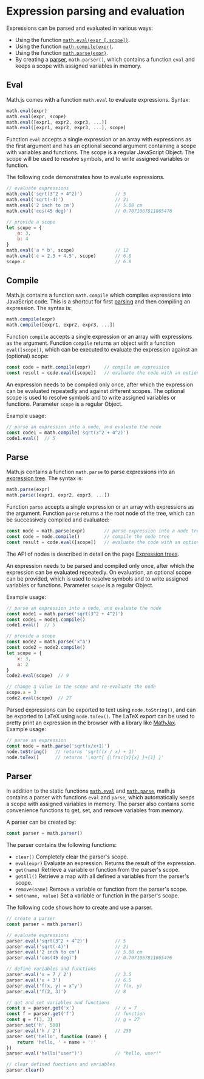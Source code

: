# Expression parsing and evaluation

Expressions can be parsed and evaluated in various ways:

- Using the function [`math.eval(expr [,scope])`](#eval).
- Using the function [`math.compile(expr)`](#compile).
- Using the function [`math.parse(expr)`](#parse).
- By creating a [parser](#parser), `math.parser()`, which contains a function
  `eval` and keeps a scope with assigned variables in memory.


## Eval

Math.js comes with a function `math.eval` to evaluate expressions. Syntax:

```js
math.eval(expr)
math.eval(expr, scope)
math.eval([expr1, expr2, expr3, ...])
math.eval([expr1, expr2, expr3, ...], scope)
```

Function `eval` accepts a single expression or an array with
expressions as the first argument and has an optional second argument
containing a scope with variables and functions. The scope is a regular
JavaScript Object. The scope will be used to resolve symbols, and to write
assigned variables or function.

The following code demonstrates how to evaluate expressions.

```js
// evaluate expressions
math.eval('sqrt(3^2 + 4^2)')            // 5
math.eval('sqrt(-4)')                   // 2i
math.eval('2 inch to cm')               // 5.08 cm
math.eval('cos(45 deg)')                // 0.7071067811865476

// provide a scope
let scope = {
    a: 3,
    b: 4
}
math.eval('a * b', scope)               // 12
math.eval('c = 2.3 + 4.5', scope)       // 6.8
scope.c                                 // 6.8
```


## Compile

Math.js contains a function `math.compile` which compiles expressions
into JavaScript code. This is a shortcut for first [parsing](#parse) and then
compiling an expression. The syntax is:

```js
math.compile(expr)
math.compile([expr1, expr2, expr3, ...])
```

Function `compile` accepts a single expression or an array with
expressions as the argument. Function `compile` returns an object with a function
`eval([scope])`, which can be executed to evaluate the expression against an
(optional) scope:

```js
const code = math.compile(expr)     // compile an expression
const result = code.eval([scope])   // evaluate the code with an optional scope
```

An expression needs to be compiled only once, after which the
expression can be evaluated repeatedly and against different scopes.
The optional scope is used to resolve symbols and to write assigned
variables or functions. Parameter `scope` is a regular Object.

Example usage:

```js
// parse an expression into a node, and evaluate the node
const code1 = math.compile('sqrt(3^2 + 4^2)')
code1.eval()  // 5
```


## Parse

Math.js contains a function `math.parse` to parse expressions into an
[expression tree](expression_trees.md). The syntax is:

```js
math.parse(expr)
math.parse([expr1, expr2, expr3, ...])
```

Function `parse` accepts a single expression or an array with
expressions as the argument. Function `parse` returns a the root node of the tree,
which can be successively compiled and evaluated:

```js
const node = math.parse(expr)       // parse expression into a node tree
const code = node.compile()         // compile the node tree
const result = code.eval([scope])   // evaluate the code with an optional scope
```

The API of nodes is described in detail on the page
[Expression trees](expression_trees.md).

An expression needs to be parsed and compiled only once, after which the
expression can be evaluated repeatedly. On evaluation, an optional scope
can be provided, which is used to resolve symbols and to write assigned
variables or functions. Parameter `scope` is a regular Object.

Example usage:

```js
// parse an expression into a node, and evaluate the node
const node1 = math.parse('sqrt(3^2 + 4^2)')
const code1 = node1.compile()
code1.eval()  // 5

// provide a scope
const node2 = math.parse('x^a')
const code2 = node2.compile()
let scope = {
    x: 3,
    a: 2
}
code2.eval(scope)  // 9

// change a value in the scope and re-evaluate the node
scope.a = 3
code2.eval(scope)  // 27
```

Parsed expressions can be exported to text using `node.toString()`, and can
be exported to LaTeX using `node.toTex()`. The LaTeX export can be used to
pretty print an expression in the browser with a library like
[MathJax](https://www.mathjax.org/). Example usage:

```js
// parse an expression
const node = math.parse('sqrt(x/x+1)')
node.toString()   // returns 'sqrt((x / x) + 1)'
node.toTex()      // returns '\sqrt{ {\frac{x}{x} }+{1} }'
```


## Parser

In addition to the static functions [`math.eval`](#eval) and
[`math.parse`](#parse), math.js contains a parser with functions `eval` and
`parse`, which automatically keeps a scope with assigned variables in memory.
The parser also contains some convenience functions to get, set, and remove
variables from memory.

A parser can be created by:

```js
const parser = math.parser()
```

The parser contains the following functions:

- `clear()`
  Completely clear the parser's scope.
- `eval(expr)`
  Evaluate an expression. Returns the result of the expression.
- `get(name)`
  Retrieve a variable or function from the parser's scope.
- `getAll()`
  Retrieve a map with all defined a variables from the parser's scope.
- `remove(name)`
  Remove a variable or function from the parser's scope.
- `set(name, value)`
  Set a variable or function in the parser's scope.

The following code shows how to create and use a parser.

```js
// create a parser
const parser = math.parser()

// evaluate expressions
parser.eval('sqrt(3^2 + 4^2)')          // 5
parser.eval('sqrt(-4)')                 // 2i
parser.eval('2 inch to cm')             // 5.08 cm
parser.eval('cos(45 deg)')              // 0.7071067811865476

// define variables and functions
parser.eval('x = 7 / 2')                // 3.5
parser.eval('x + 3')                    // 6.5
parser.eval('f(x, y) = x^y')            // f(x, y)
parser.eval('f(2, 3)')                  // 8

// get and set variables and functions
const x = parser.get('x')               // x = 7
const f = parser.get('f')               // function
const g = f(3, 3)                       // g = 27
parser.set('h', 500)
parser.eval('h / 2')                    // 250
parser.set('hello', function (name) {
    return 'hello, ' + name + '!'
})
parser.eval('hello("user")')            // "hello, user!"

// clear defined functions and variables
parser.clear()
```
